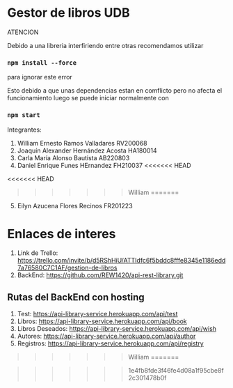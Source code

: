 # Gestor de libros UDB

ATENCION

Debido a una libreria interfiriendo entre otras recomendamos utilizar
### `npm install --force`
para ignorar este error

Esto debido a que unas dependencias estan en comflicto pero no afecta el funcionamiento
luego se puede iniciar normalmente con 
### `npm start`



Integrantes:

1. William Ernesto Ramos Valladares RV200068
2. Joaquín Alexander Hernández Acosta HA180014
3. Carla María Alonso Bautista AB220803
4. Daniel Enrique Funes HErnandez FH210037
<<<<<<< HEAD
 
<<<<<<< HEAD
>>>>>>> William
=======
5. Eilyn Azucena Flores Recinos FR201223
 
 # Enlaces de interes
 1. Link de Trello: https://trello.com/invite/b/d5RShHiU/ATTIdfc6f5bddc8fffe8345e1186edd7a76580C7C1AF/gestion-de-libros
 2. BackEnd: https://github.com/REW1420/api-rest-library.git
 ## Rutas del BackEnd con hosting
1. Test: https://api-library-service.herokuapp.com/api/test
2.  Libros: https://api-library-service.herokuapp.com/api/book
3.  Libros Deseados: https://api-library-service.herokuapp.com/api/wish
4.  Autores: https://api-library-service.herokuapp.com/api/author
5.  Registros: https://api-library-service.herokuapp.com/api/registry
>>>>>>> William
=======

>>>>>>> 1e4fb8fde3f46fe4d08a1f95cbe8f2c301478b0f
